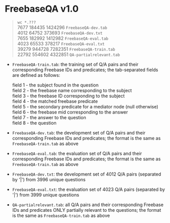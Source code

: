 # FreebaseQA v1.0

> `wc *.???`  
    7677   184435  1424296 `FreebaseQA-dev.tab`  
    4012    64752   373693 `FreebaseQA-dev.txt`  
    7655   182992  1412982 `FreebaseQA-eval.tab`  
    4023    65533   378217 `FreebaseQA-eval.txt`  
	39279   944728  7282351 `FreebaseQA-train.tab`  
	22792   554602  4322851 `QA-partialrelevant.tab`  

* `FreebaseQA-train.tab`: the training set of Q/A pairs and their corresponding Freebase IDs and predicates; the tab-separated fields are defined as follows:

    field 1 - the subject found in the question  
    field 2 - the freebase name corresponding to the subject  
    field 3 - the freebase ID corresponding to the subject  
    field 4 - the matched freebase predicate  
    field 5 - the secondary predicate for a mediator node (null	otherwise)  
    field 6 - the freebase mid corresponding to the answer  
    field 7 - the answer to the question  
    field 8 - the question  

* `FreebaseQA-dev.tab`: the development set of Q/A pairs and their corresponding Freebase IDs and predicates; the format is the same as `FreebaseQA-train.tab` as above

* `FreebaseQA-eval.tab`: the evaluation set of Q/A pairs and their corresponding Freebase IDs and predicates; the format is the same as `FreebaseQA-train.tab` as above

* `FreebaseQA-dev.txt`: the development set of 4012 Q/A pairs (separated by '|') from 3996 unique questions

* `FreebaseQA-eval.txt`: the evaluation set of 4023 Q/A pairs (separated by '|') from 3999 unique questions

* `QA-partialrelevant.tab`: all Q/A pairs and their corresponding Freebase IDs and predicates ONLY partially relevant to the questions; the format is the same as `FreebaseQA-train.tab` as above
